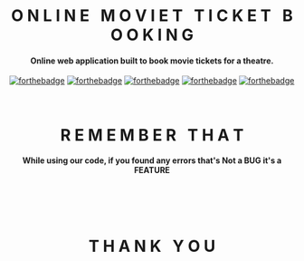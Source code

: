 <h1 align="middle">O N L I N E &nbsp; M O V I E T &nbsp; T I C K E T &nbsp; B O O K I N G</h1>
<h4 align="middle">Online web application built to book movie tickets for a theatre.</h4>


[![forthebadge](https://forthebadge.com/images/badges/made-with-java.svg)](https://forthebadge.com)   [![forthebadge](https://forthebadge.com/images/badges/uses-html.svg)](https://forthebadge.com)   [![forthebadge](https://forthebadge.com/images/badges/uses-css.svg)](https://forthebadge.com)   [![forthebadge](https://forthebadge.com/images/badges/uses-js.svg)](https://forthebadge.com)  [![forthebadge](https://forthebadge.com/images/badges/built-with-love.svg)](https://forthebadge.com)

<br>
<h1 align="middle">R E M E M B E R &nbsp; T H A T</h1>
<h4 align="middle">While using our code, if you found any errors that's Not a BUG it's a FEATURE</h4>

<br><br><br>
<h1 align="middle">T H A N K &nbsp; Y O U</h1>
